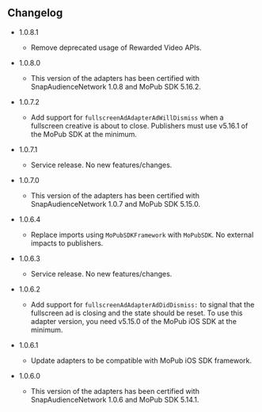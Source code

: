 ## Changelog
* 1.0.8.1
  * Remove deprecated usage of Rewarded Video APIs.

* 1.0.8.0
  * This version of the adapters has been certified with SnapAudienceNetwork 1.0.8 and MoPub SDK 5.16.2.

* 1.0.7.2
  * Add support for `fullscreenAdAdapterAdWillDismiss` when a fullscreen creative is about to close. Publishers must use v5.16.1 of the MoPub SDK at the minimum.

* 1.0.7.1
  * Service release. No new features/changes.

* 1.0.7.0
  * This version of the adapters has been certified with SnapAudienceNetwork 1.0.7 and MoPub SDK 5.15.0.

* 1.0.6.4
  * Replace imports using `MoPubSDKFramework` with `MoPubSDK`. No external impacts to publishers.

* 1.0.6.3
  * Service release. No new features/changes.

* 1.0.6.2
  * Add support for `fullscreenAdAdapterAdDidDismiss:` to signal that the fullscreen ad is closing and the state should be reset. To use this adapter version, you need v5.15.0 of the MoPub iOS SDK at the minimum.

* 1.0.6.1
  * Update adapters to be compatible with MoPub iOS SDK framework.

* 1.0.6.0
  * This version of the adapters has been certified with SnapAudienceNetwork 1.0.6 and MoPub SDK 5.14.1.